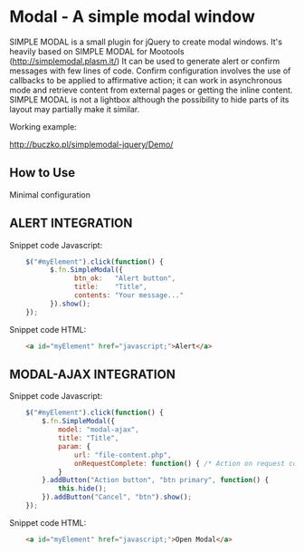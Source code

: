 Modal - A simple modal window
===========================================
SIMPLE MODAL is a small plugin for jQuery to create modal windows. It's heavily based on SIMPLE MODAL for Mootools (http://simplemodal.plasm.it/)
It can be used to generate alert or confirm messages with few lines of code. Confirm configuration involves the use of callbacks to be applied to affirmative action; it can work in asynchronous mode and retrieve content from external pages or getting the inline content.
SIMPLE MODAL is not a lightbox although the possibility to hide parts of its layout may partially make it similar.

Working example: 

http://buczko.pl/simplemodal-jquery/Demo/

How to Use
----------

Minimal configuration


ALERT INTEGRATION 
-----------------
Snippet code Javascript:

```javascript	
	$("#myElement").click(function() {
	      $.fn.SimpleModal({
                btn_ok:   "Alert button",
                title:    "Title",
	            contents: "Your message..."
	      }).show();
	});
```

Snippet code HTML:

```html	
	<a id="myElement" href="javascript;">Alert</a>
```

MODAL-AJAX INTEGRATION
----------------------
Snippet code Javascript:

```javascript
	$("#myElement").click(function() {
        $.fn.SimpleModal({
            model: "modal-ajax",
            title: "Title",
            param: {
                url: "file-content.php",
                onRequestComplete: function() { /* Action on request complete */ }
            }
        }.addButton("Action button", "btn primary", function() {
            this.hide();
        }).addButton("Cancel", "btn").show();
	});
```
Snippet code HTML:

```html
	<a id="myElement" href="javascript;">Open Modal</a>
```
